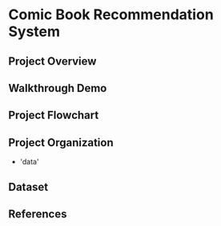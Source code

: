 # Comic Book Recommendation System

## Project Overview


## Walkthrough Demo


## Project Flowchart


## Project Organization
* 'data'



## Dataset




## References





